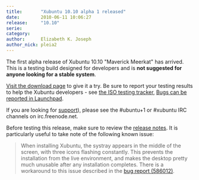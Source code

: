 ```yaml
---
title:       "Xubuntu 10.10 alpha 1 released"
date:        2010-06-11 10:06:27
release:     "10.10"
serie:       
category:    
author:      Elizabeth K. Joseph
author_nick: pleia2
---
```


The first alpha release of Xubuntu 10.10 "Maverick Meerkat" has arrived. This is a testing build designed for developers and is **not suggested for anyone looking for a stable system**.

[Visit the download page](http://cdimage.ubuntu.com/xubuntu/releases/10.10/alpha-1/) to give it a try. Be sure to report your testing results to help the Xubuntu developers - see [the ISO testing tracker](http://iso.qa.ubuntu.com/qatracker/build/xubuntu/all), [Bugs can be reported in Launchpad](https://launchpad.net/ubuntu/+filebug/).

If you are looking for [support](/help)), please see the #ubuntu+1 or #xubuntu IRC channels on irc.freenode.net.

Before testing this release, make sure to review the [release notes](http://www.ubuntu.com/testing/maverick/alpha1). It is particularly useful to take note of the following known issue:

> When installing Xubuntu, the systray appears in the middle of the screen, with three icons flashing constantly. This prevents the installation from the live environment, and makes the desktop pretty much unusable after any installation completes. There is a workaround to this issue described in the [bug report (586012)](https://bugs.launchpad.net/bugs/586012).
